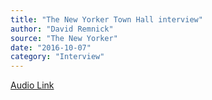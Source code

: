 ```yaml
---
title: "The New Yorker Town Hall interview"
author: "David Remnick"
source: "The New Yorker"
date: "2016-10-07"
category: "Interview"
---
```


[Audio Link](http://www.newyorker.com/podcast/the-new-yorker-radio-hour/episode-58-bruce-springsteen-talks-with-david-remnick?popout=true)